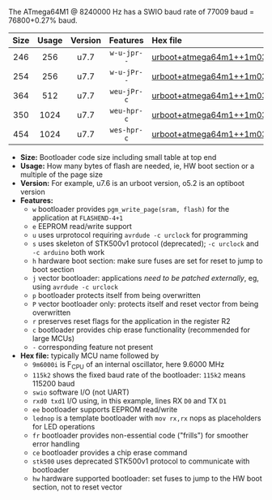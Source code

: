 The ATmega64M1 @ 8240000 Hz has a SWIO baud rate of 77009 baud = 76800+0.27% baud.

|Size|Usage|Version|Features|Hex file|
|:-:|:-:|:-:|:-:|:--|
|246|256|u7.7|`w-u-jpr--`|[urboot+atmega64m1++1m0300i++++9k6_swio_rxd4_txd3_lednop.hex](https://raw.githubusercontent.com/stefanrueger/urboot.hex/main/mcus/atmega64m1/internal_oscillator/fint++1m0300_Hz/br++++9k6_bps/urboot+atmega64m1++1m0300i++++9k6_swio_rxd4_txd3_lednop.hex)|
|254|256|u7.7|`w-u-jPr--`|[urboot+atmega64m1++1m0300i++++9k6_swio_rxd4_txd3.hex](https://raw.githubusercontent.com/stefanrueger/urboot.hex/main/mcus/atmega64m1/internal_oscillator/fint++1m0300_Hz/br++++9k6_bps/urboot+atmega64m1++1m0300i++++9k6_swio_rxd4_txd3.hex)|
|364|512|u7.7|`weu-jPr-c`|[urboot+atmega64m1++1m0300i++++9k6_swio_rxd4_txd3_ee_lednop_fr_ce.hex](https://raw.githubusercontent.com/stefanrueger/urboot.hex/main/mcus/atmega64m1/internal_oscillator/fint++1m0300_Hz/br++++9k6_bps/urboot+atmega64m1++1m0300i++++9k6_swio_rxd4_txd3_ee_lednop_fr_ce.hex)|
|350|1024|u7.7|`weu-hpr-c`|[urboot+atmega64m1++1m0300i++++9k6_swio_rxd4_txd3_ee_lednop_fr_ce_hw.hex](https://raw.githubusercontent.com/stefanrueger/urboot.hex/main/mcus/atmega64m1/internal_oscillator/fint++1m0300_Hz/br++++9k6_bps/urboot+atmega64m1++1m0300i++++9k6_swio_rxd4_txd3_ee_lednop_fr_ce_hw.hex)|
|454|1024|u7.7|`wes-hpr-c`|[urboot+atmega64m1++1m0300i++++9k6_swio_rxd4_txd3_ee_lednop_fr_ce_stk500_hw.hex](https://raw.githubusercontent.com/stefanrueger/urboot.hex/main/mcus/atmega64m1/internal_oscillator/fint++1m0300_Hz/br++++9k6_bps/urboot+atmega64m1++1m0300i++++9k6_swio_rxd4_txd3_ee_lednop_fr_ce_stk500_hw.hex)|

- **Size:** Bootloader code size including small table at top end
- **Usage:** How many bytes of flash are needed, ie, HW boot section or a multiple of the page size
- **Version:** For example, u7.6 is an urboot version, o5.2 is an optiboot version
- **Features:**
  + `w` bootloader provides `pgm_write_page(sram, flash)` for the application at `FLASHEND-4+1`
  + `e` EEPROM read/write support
  + `u` uses urprotocol requiring `avrdude -c urclock` for programming
  + `s` uses skeleton of STK500v1 protocol (deprecated); `-c urclock` and `-c arduino` both work
  + `h` hardware boot section: make sure fuses are set for reset to jump to boot section
  + `j` vector bootloader: applications *need to be patched externally*, eg, using `avrdude -c urclock`
  + `p` bootloader protects itself from being overwritten
  + `P` vector bootloader only: protects itself and reset vector from being overwritten
  + `r` preserves reset flags for the application in the register R2
  + `c` bootloader provides chip erase functionality (recommended for large MCUs)
  + `-` corresponding feature not present
- **Hex file:** typically MCU name followed by
  + `9m6000i` is F<sub>CPU</sub> of an internal oscillator, here 9.6000 MHz
  + `115k2` shows the fixed baud rate of the bootloader: `115k2` means 115200 baud
  + `swio` software I/O (not UART)
  + `rxd0 txd1` I/O using, in this example, lines RX `D0` and TX `D1`
  + `ee` bootloader supports EEPROM read/write
  + `lednop` is a template bootloader with `mov rx,rx` nops as placeholders for LED operations
  + `fr` bootloader provides non-essential code ("frills") for smoother error handling
  + `ce` bootloader provides a chip erase command
  + `stk500` uses deprecated STK500v1 protocol to communicate with bootloader
  + `hw` hardware supported bootloader: set fuses to jump to the HW boot section, not to reset vector

